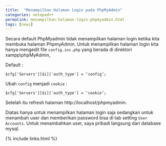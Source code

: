 ```yaml
---
title:  "Menampilkan Halaman Login pada PhpMyAdmin"
categories: notepad++
permalink: menampilkan-halaman-login-phpmyadmin.html
tags: [news]
---
```


Secara default PhpMyadmin tidak menampilkan halaman login ketika kita membuka halaman PhpmyAdmin. Untuk menampilkan halaman login kita hanya mengedit file `config.inc.php` yang berada di direktori xampp\phpMyAdmin, 

Default :

```
$cfg['Servers'][$i]['auth_type'] = ‘config’;
```

Ubah `config` menjadi `cookie` :

```
$cfg['Servers'][$i]['auth_type'] = ‘cookie’;
```

Setelah itu refresh halaman http://localhost/phpmyadmin.

Diatas hanya untuk menampilkan halaman login saja sedangkan untuk menambah user dan memberikan password bisa di tab setting `User Accounts`. Untuk menambahkan user, saya pribadi langsung dari database mysql.

{% include links.html %}
